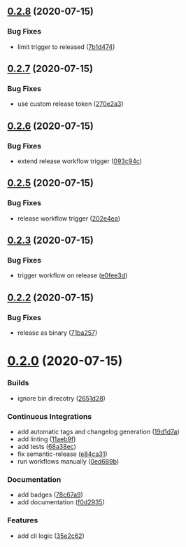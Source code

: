 ## [0.2.8](https://github.com/czerasz/go-blockinfile/compare/v0.2.7...v0.2.8) (2020-07-15)


### Bug Fixes

* limit trigger to released ([7b1d474](https://github.com/czerasz/go-blockinfile/commit/7b1d474e5a15c222615f7499e22df4c46063081a))

## [0.2.7](https://github.com/czerasz/go-blockinfile/compare/v0.2.6...v0.2.7) (2020-07-15)


### Bug Fixes

* use custom release token ([270e2a3](https://github.com/czerasz/go-blockinfile/commit/270e2a32a546207e336525552639ec3663071f05))

## [0.2.6](https://github.com/czerasz/go-blockinfile/compare/v0.2.5...v0.2.6) (2020-07-15)


### Bug Fixes

* extend release workflow trigger ([093c94c](https://github.com/czerasz/go-blockinfile/commit/093c94c3654834cffdbda4c6711d99a0347deb38))

## [0.2.5](https://github.com/czerasz/go-blockinfile/compare/v0.2.4...v0.2.5) (2020-07-15)


### Bug Fixes

* release workflow trigger ([202e4ea](https://github.com/czerasz/go-blockinfile/commit/202e4ea7aa9941b8e76cf062254cb3233ac020fc))

## [0.2.3](https://github.com/czerasz/go-blockinfile/compare/v0.2.2...v0.2.3) (2020-07-15)


### Bug Fixes

* trigger workflow on release ([e0fee3d](https://github.com/czerasz/go-blockinfile/commit/e0fee3d500b5ccf6576ab07a34d5dcacf079d677))

## [0.2.2](https://github.com/czerasz/go-blockinfile/compare/v0.2.1...v0.2.2) (2020-07-15)


### Bug Fixes

* release as binary ([71ba257](https://github.com/czerasz/go-blockinfile/commit/71ba257cfc61b2741ebf36b67dd9afa68ffc60a1))

# [0.2.0](https://github.com/czerasz/go-blockinfile/compare/v0.1.0...v0.2.0) (2020-07-15)


### Builds

* ignore bin direcotry ([2651d28](https://github.com/czerasz/go-blockinfile/commit/2651d28e9949c2baae093bf0b738660b39c1bc28))


### Continuous Integrations

* add automatic tags and changelog generation ([19d1d7a](https://github.com/czerasz/go-blockinfile/commit/19d1d7a7a95e92a226b285aee266db419b35f224))
* add linting ([11aeb9f](https://github.com/czerasz/go-blockinfile/commit/11aeb9ff0e3a61cbf50d25f9525a2111d4ea0120))
* add tests ([68a38ec](https://github.com/czerasz/go-blockinfile/commit/68a38ec501d10b71f6293268991a300c53875954))
* fix semantic-release ([e84ca31](https://github.com/czerasz/go-blockinfile/commit/e84ca318ac7bc59aa91e29d2c63f57dedfd66a6d))
* run workflows manually ([0ed689b](https://github.com/czerasz/go-blockinfile/commit/0ed689b68f15ee3f03141a7d8403bc62a3aaa86c))


### Documentation

* add badges ([78c67a9](https://github.com/czerasz/go-blockinfile/commit/78c67a97611b12933fecc9c2d22731d043d35209))
* add documentation ([f0d2935](https://github.com/czerasz/go-blockinfile/commit/f0d2935fc3e6ea81267e1bebcadbb041b3783c8c))


### Features

* add cli logic ([35e2c62](https://github.com/czerasz/go-blockinfile/commit/35e2c62942d5615d81a6ed60dfae320a881ad189))
